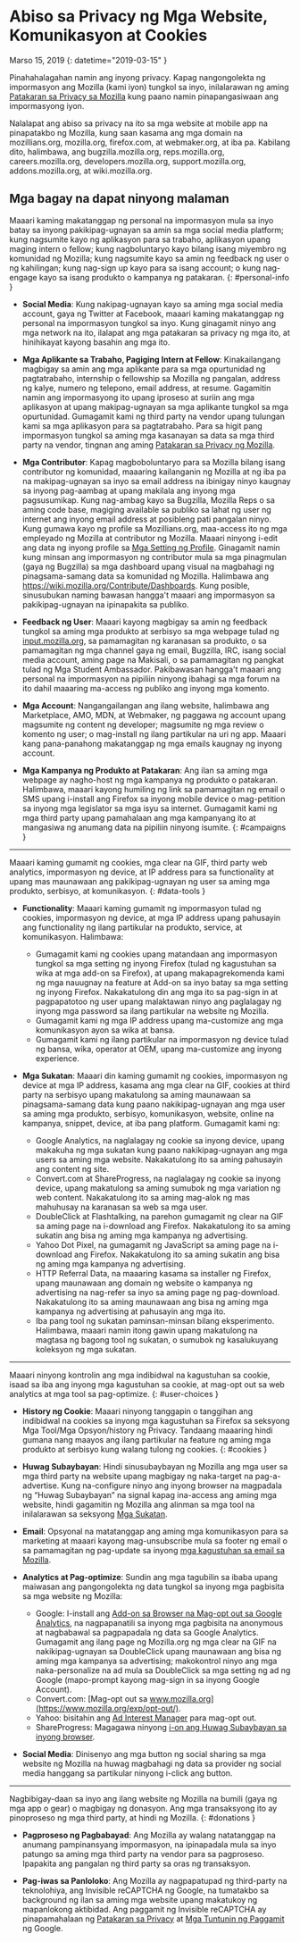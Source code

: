# Abiso sa Privacy ng Mga Website, Komunikasyon at Cookies

Marso 15, 2019
{: datetime="2019-03-15" }

Pinahahalagahan namin ang inyong privacy. Kapag nangongolekta ng impormasyon ang Mozilla (kami iyon) tungkol sa inyo, inilalarawan ng aming [Patakaran sa Privacy sa Mozilla](https://www.mozilla.org/privacy/) kung paano namin pinapangasiwaan ang impormasyong iyon.

Nalalapat ang abiso sa privacy na ito sa mga website at mobile app na pinapatakbo ng Mozilla, kung saan kasama ang mga domain na mozillians.org, mozilla.org, firefox.com, at webmaker.org, at iba pa. Kabilang dito, halimbawa, ang bugzilla.mozilla.org, reps.mozilla.org, careers.mozilla.org, developers.mozilla.org, support.mozilla.org, addons.mozilla.org, at wiki.mozilla.org.

## Mga bagay na dapat ninyong malaman

Maaari kaming makatanggap ng personal na impormasyon mula sa inyo batay sa inyong pakikipag-ugnayan sa amin sa mga social media platform; kung nagsumite kayo ng aplikasyon para sa trabaho, aplikasyon upang maging intern o fellow; kung nagboluntaryo kayo bilang isang miyembro ng komunidad ng Mozilla; kung nagsumite kayo sa amin ng feedback ng user o ng kahilingan; kung nag-sign up kayo para sa isang account; o kung nag-engage kayo sa isang produkto o kampanya ng patakaran. 
{: #personal-info }

* **Social Media**: Kung nakipag-ugnayan kayo sa aming mga social media account, gaya ng Twitter at Facebook, maaari kaming makatanggap ng personal na impormasyon tungkol sa inyo. Kung ginagamit ninyo ang mga network na ito, ilalapat ang mga patakaran sa privacy ng mga ito, at hinihikayat kayong basahin ang mga ito.

* **Mga Aplikante sa Trabaho, Pagiging Intern at Fellow**: Kinakailangang magbigay sa amin ang mga aplikante para sa mga opurtunidad ng pagtatrabaho, internship o fellowship sa Mozilla ng pangalan, address ng kalye, numero ng telepono, email address, at resume. Gagamitin namin ang impormasyong ito upang iproseso at suriin ang mga aplikasyon at upang makipag-ugnayan sa mga aplikante tungkol sa mga opurtunidad. Gumagamit kami ng third party na vendor upang tulungan kami sa mga aplikasyon para sa pagtatrabaho. Para sa higit pang impormasyon tungkol sa aming mga kasanayan sa data sa mga third party na vendor, tingnan ang aming [Patakaran sa Privacy ng Mozilla](https://www.mozilla.org/privacy/).

* **Mga Contributor**: Kapag magboboluntaryo para sa Mozilla bilang isang contributor ng komunidad, maaaring kailanganin ng Mozilla at ng iba pa na makipag-ugnayan sa inyo sa email address na ibinigay ninyo kaugnay sa inyong pag-aambag at upang makilala ang inyong mga pagsusumikap. Kung nag-ambag kayo sa Bugzilla, Mozilla Reps o sa aming code base, magiging available sa publiko sa lahat ng user ng internet ang inyong email address at posibleng pati pangalan ninyo. Kung gumawa kayo ng profile sa Mozillians.org, maa-access ito ng mga empleyado ng Mozilla at contributor ng Mozilla. Maaari ninyong i-edit ang data ng inyong profile sa [Mga Setting ng Profile](https://mozillians.org/user/edit). Ginagamit namin kung minsan ang impormasyon ng contributor mula sa mga pinagmulan (gaya ng Bugzilla) sa mga dashboard upang visual na magbahagi ng pinagsama-samang data sa komunidad ng Mozilla. Halimbawa ang <https://wiki.mozilla.org/Contribute/Dashboards>. Kung posible, sinusubukan naming bawasan hangga't maaari ang impormasyon sa pakikipag-ugnayan na ipinapakita sa publiko.

* **Feedback ng User**: Maaari kayong magbigay sa amin ng feedback tungkol sa aming mga produkto at serbisyo sa mga webpage tulad ng [input.mozilla.org](https://input.mozilla.org/), sa pamamagitan ng karanasan sa produkto, o sa pamamagitan ng mga channel gaya ng email, Bugzilla, IRC, isang social media account, aming page na Makisali, o sa pamamagitan ng pangkat tulad ng Mga Student Ambassador. Pakibawasan hangga't maaari ang personal na impormasyon na pipiliin ninyong ibahagi sa mga forum na ito dahil maaaring ma-access ng publiko ang inyong mga komento.

* **Mga Account**: Nangangailangan ang ilang website, halimbawa ang Marketplace, AMO, MDN, at Webmaker, ng paggawa ng account upang magsumite ng content ng developer; magsumite ng mga review o komento ng user; o mag-install ng ilang partikular na uri ng app. Maaari kang pana-panahong makatanggap ng mga emails kaugnay ng inyong account. 

* **Mga Kampanya ng Produkto at Patakaran**: Ang ilan sa aming mga webpage ay nagho-host ng mga kampanya ng produkto o patakaran. Halimbawa, maaari kayong humiling ng link sa pamamagitan ng email o SMS upang i-install ang Firefox sa inyong mobile device o mag-petition sa inyong mga legislator sa mga isyu sa internet. Gumagamit kami ng mga third party upang pamahalaan ang mga kampanyang ito at mangasiwa ng anumang data na pipiliin ninyong isumite.
{: #campaigns }

---------------------------------------

Maaari kaming gumamit ng cookies, mga clear na GIF, third party web analytics, impormasyon ng device, at IP address para sa functionality at upang mas maunawaan ang pakikipag-ugnayan ng user sa aming mga produkto, serbisyo, at komunikasyon.
{: #data-tools }

* **Functionality**: Maaari kaming gumamit ng impormasyon tulad ng cookies, impormasyon ng device, at mga IP address upang pahusayin ang functionality ng ilang partikular na produkto, service, at komunikasyon. Halimbawa:
    * Gumagamit kami ng cookies upang matandaan ang impormasyon tungkol sa mga setting ng inyong Firefox (tulad ng kagustuhan sa wika at mga add-on sa Firefox), at upang makapagrekomenda kami ng mga nauugnay na feature at Add-on sa inyo batay sa mga setting ng inyong Firefox. Nakakatulong din ang mga ito sa pag-sign in at pagpapatotoo ng user upang malaktawan ninyo ang paglalagay ng inyong mga password sa ilang partikular na website ng Mozilla.
    * Gumagamit kami ng mga IP address upang ma-customize ang mga komunikasyon ayon sa wika at bansa.
    * Gumagamit kami ng ilang partikular na impormasyon ng device tulad ng bansa, wika, operator at OEM, upang ma-customize ang inyong experience.

* **Mga Sukatan**: Maaari din kaming gumamit ng cookies, impormasyon ng device at mga IP address, kasama ang mga clear na GIF, cookies at third party na serbisyo upang makatulong sa aming maunawaan sa pinagsama-samang data kung paano nakikipag-ugnayan ang mga user sa aming mga produkto, serbisyo, komunikasyon, website, online na kampanya, snippet, device, at iba pang platform. Gumagamit kami ng:
    * Google Analytics, na naglalagay ng cookie sa inyong device, upang makakuha ng mga sukatan kung paano nakikipag-ugnayan ang mga users sa aming mga website. Nakakatulong ito sa aming pahusayin ang content ng site.
    * Convert.com at ShareProgress, na naglalagay ng cookie sa inyong device, upang makatulong sa aming sumubok ng mga variation ng web content. Nakakatulong ito sa aming mag-alok ng mas mahuhusay na karanasan sa web sa mga user.
    * DoubleClick at Flashtalking, na parehon gumagamit ng clear na GIF sa aming page na i-download ang Firefox. Nakakatulong ito sa aming sukatin ang bisa ng aming mga kampanya ng advertising.
    * Yahoo Dot Pixel, na gumagamit ng JavaScript sa aming page na i-download ang Firefox. Nakakatulong ito sa aming sukatin ang bisa ng aming mga kampanya ng advertising. 
    * HTTP Referral Data, na maaaring kasama sa installer ng Firefox, upang maunawaan ang domain ng website o kampanya ng advertising na nag-refer sa inyo sa aming page ng pag-download. Nakakatulong ito sa aming maunawaan ang bisa ng aming mga kampanya ng advertising at pahusayin ang mga ito.
    * Iba pang tool ng sukatan paminsan-minsan bilang eksperimento. Halimbawa, maaari namin itong gawin upang makatulong na magtasa ng bagong tool ng sukatan, o sumubok ng kasalukuyang koleksyon ng mga sukatan.

---------------------------------------

Maaari ninyong kontrolin ang mga indibidwal na kagustuhan sa cookie, isaad sa iba ang inyong mga kagustuhan sa cookie, at mag-opt out sa web analytics at mga tool sa pag-optimize. 
{: #user-choices }

* **History ng Cookie**: Maaari ninyong tanggapin o tanggihan ang indibidwal na cookies sa inyong mga kagustuhan sa Firefox sa seksyong Mga Tool/Mga Opsyon/history ng Privacy. Tandaang maaaring hindi gumana nang maayos ang ilang partikular na feature ng aming mga produkto at serbisyo kung walang tulong ng cookies.
{: #cookies }

* **Huwag Subaybayan**: Hindi sinusubaybayan ng Mozilla ang mga user sa mga third party na website upang magbigay ng naka-target na pag-a-advertise. Kung na-configure ninyo ang inyong browser na magpadala ng “Huwag Subaybayan” na signal kapag ina-access ang aming mga website, hindi gagamitin ng Mozilla ang alinman sa mga tool na inilalarawan sa seksyong [Mga Sukatan](#data-tools).

* **Email**: Opsyonal na matatanggap ang aming mga komunikasyon para sa marketing at maaari kayong mag-unsubscribe mula sa footer ng email o sa pamamagitan ng pag-update sa inyong [mga kagustuhan sa email sa Mozilla](https://www.mozilla.org/newsletter/recovery/).

* **Analytics at Pag-optimize**: Sundin ang mga tagubilin sa ibaba upang maiwasan ang pangongolekta ng data tungkol sa inyong mga pagbisita sa mga website ng Mozilla:
    *  Google: I-install ang [Add-on sa Browser na Mag-opt out sa Google Analytics](https://tools.google.com/dlpage/gaoptout), na nagpapanatili sa inyong mga pagbisita na anonymous at nagbabawal sa pagpapadala ng data sa Google Analytics. Gumagamit ang ilang page ng Mozilla.org ng mga clear na GIF na nakikipag-ugnayan sa DoubleClick upang maunawaan ang bisa ng aming mga kampanya sa advertising; makokontrol ninyo ang mga naka-personalize na ad mula sa DoubleClick sa mga setting ng ad ng Google (mapo-prompt kayong mag-sign in sa inyong Google Account).
    *  Convert.com: [Mag-opt out sa www.mozilla.org](https://www.mozilla.org/exp/opt-out/).
    *  Yahoo: bisitahin ang [Ad Interest Manager](https://aim.yahoo.com/aim/us/en/optout/) para mag-opt out.
    *  ShareProgress: Magagawa ninyong [i-on ang Huwag Subaybayan sa inyong browser](https://support.mozilla.org/kb/how-do-i-turn-do-not-track-feature).

* **Social Media**: Dinisenyo ang mga button ng social sharing sa mga website ng Mozilla na huwag magbahagi ng data sa provider ng social media hanggang sa partikular ninyong i-click ang button.

---------------------------------------

Nagbibigay-daan sa inyo ang ilang website ng Mozilla na bumili (gaya ng mga app o gear) o magbigay ng donasyon. Ang mga transaksyong ito ay pinoproseso ng mga third party, at hindi ng Mozilla. 
{: #donations }

* **Pagproseso ng Pagbabayad**: Ang Mozilla ay walang natatanggap na anumang pampinansyang impormasyon, na ipinapadala mula sa inyo patungo sa aming mga third party na vendor para sa pagproseso. Ipapakita ang pangalan ng third party sa oras ng transaksyon.

* **Pag-iwas sa Panloloko**: Ang Mozilla ay nagpapatupad ng third-party na teknolohiya, ang Invisible reCAPTCHA ng Google, na tumatakbo sa background ng ilan sa aming mga website upang makatukoy ng mapanlokong aktibidad. Ang paggamit ng Invisible reCAPTCHA ay pinapamahalaan ng [Patakaran sa Privacy](https://www.google.com/intl/en/policies/privacy/) at [Mga Tuntunin ng Paggamit](https://www.google.com/intl/en/policies/terms/) ng Google.

